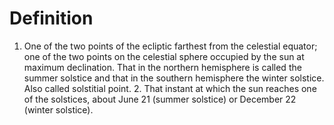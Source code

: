 # Definition

1.  One of the two points of the ecliptic farthest from the celestial
    equator; one of the two points on the celestial sphere occupied by
    the sun at maximum declination. That in the northern hemisphere is
    called the summer solstice and that in the southern hemisphere the
    winter solstice. Also called solstitial point. 2. That instant at
    which the sun reaches one of the solstices, about June 21 (summer
    solstice) or December 22 (winter solstice).
